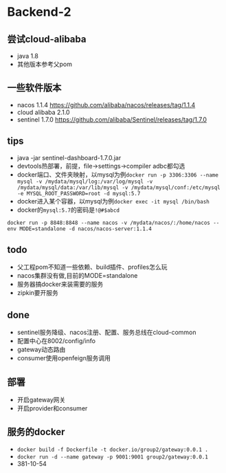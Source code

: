 # Backend-2

## 尝试cloud-alibaba
- java 1.8
- 其他版本参考父pom

## 一些软件版本
- nacos 1.1.4 https://github.com/alibaba/nacos/releases/tag/1.1.4
- cloud alibaba 2.1.0
- sentinel 1.7.0 https://github.com/alibaba/Sentinel/releases/tag/1.7.0

## tips
- java -jar sentinel-dashboard-1.7.0.jar
- devtools热部署，前提，file->settings->compiler adbc都勾选
- docker端口、文件夹映射，以mysql为例`docker run -p 3306:3306 --name mysql -v /mydata/mysql/log:/var/log/mysql -v /mydata/mysql/data:/var/lib/mysql -v /mydata/mysql/conf:/etc/mysql -e MYSQL_ROOT_PASSWORD=root -d mysql:5.7`
- docker进入某个容器，以mysql为例`docker exec -it mysql /bin/bash`
- docker的`mysql:5.7`的密码是`!@#$abcd`

`docker run -p 8848:8848 --name nacos -v /mydata/nacos/:/home/nacos --env MODE=standalone -d nacos/nacos-server:1.1.4`
## todo
- 父工程pom不知道一些依赖、build插件、profiles怎么玩
- nacos集群没有做,目前的MODE=standalone
- 服务器搞docker来装需要的服务
- zipkin要开服务

## done
- sentinel服务降级、nacos注册、配置、服务总线在cloud-common
- 配置中心在8002/config/info
- gateway动态路由
- consumer使用openfeign服务调用

## 部署
- 开启gateway网关
- 开启provider和consumer

## 服务的docker

- `docker build -f Dockerfile -t docker.io/group2/gateway:0.0.1 .`
- `docker run -d --name gateway -p 9001:9001 group2/gateway:0.0.1`
- 381-10-54
